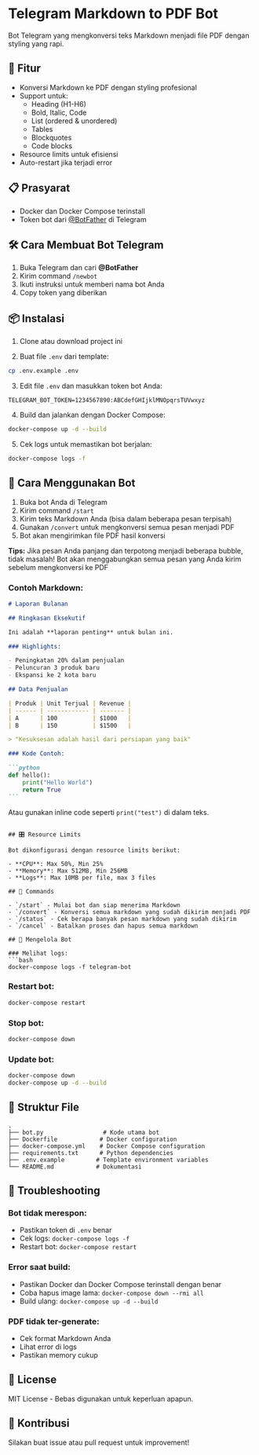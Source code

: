# Telegram Markdown to PDF Bot

Bot Telegram yang mengkonversi teks Markdown menjadi file PDF dengan styling yang rapi.

## 🚀 Fitur

- Konversi Markdown ke PDF dengan styling profesional
- Support untuk:
  - Heading (H1-H6)
  - Bold, Italic, Code
  - List (ordered & unordered)
  - Tables
  - Blockquotes
  - Code blocks
- Resource limits untuk efisiensi
- Auto-restart jika terjadi error

## 📋 Prasyarat

- Docker dan Docker Compose terinstall
- Token bot dari [@BotFather](https://t.me/botfather) di Telegram

## 🛠️ Cara Membuat Bot Telegram

1. Buka Telegram dan cari **@BotFather**
2. Kirim command `/newbot`
3. Ikuti instruksi untuk memberi nama bot Anda
4. Copy token yang diberikan

## 📦 Instalasi

1. Clone atau download project ini

2. Buat file `.env` dari template:

```bash
cp .env.example .env
```

3. Edit file `.env` dan masukkan token bot Anda:

```
TELEGRAM_BOT_TOKEN=1234567890:ABCdefGHIjklMNOpqrsTUVwxyz
```

4. Build dan jalankan dengan Docker Compose:

```bash
docker-compose up -d --build
```

5. Cek logs untuk memastikan bot berjalan:

```bash
docker-compose logs -f
```

## 📱 Cara Menggunakan Bot

1. Buka bot Anda di Telegram
2. Kirim command `/start`
3. Kirim teks Markdown Anda (bisa dalam beberapa pesan terpisah)
4. Gunakan `/convert` untuk mengkonversi semua pesan menjadi PDF
5. Bot akan mengirimkan file PDF hasil konversi

**Tips:** Jika pesan Anda panjang dan terpotong menjadi beberapa bubble, tidak masalah! Bot akan menggabungkan semua pesan yang Anda kirim sebelum mengkonversi ke PDF

### Contoh Markdown:

````markdown
# Laporan Bulanan

## Ringkasan Eksekutif

Ini adalah **laporan penting** untuk bulan ini.

### Highlights:

- Peningkatan 20% dalam penjualan
- Peluncuran 3 produk baru
- Ekspansi ke 2 kota baru

## Data Penjualan

| Produk | Unit Terjual | Revenue |
| ------ | ------------ | ------- |
| A      | 100          | $1000   |
| B      | 150          | $1500   |

> "Kesuksesan adalah hasil dari persiapan yang baik"

### Kode Contoh:

```python
def hello():
    print("Hello World")
    return True
```
````

Atau gunakan inline code seperti `print("test")` di dalam teks.

````

## 🎛️ Resource Limits

Bot dikonfigurasi dengan resource limits berikut:

- **CPU**: Max 50%, Min 25%
- **Memory**: Max 512MB, Min 256MB
- **Logs**: Max 10MB per file, max 3 files

## 📝 Commands

- `/start` - Mulai bot dan siap menerima Markdown
- `/convert` - Konversi semua markdown yang sudah dikirim menjadi PDF
- `/status` - Cek berapa banyak pesan markdown yang sudah dikirim
- `/cancel` - Batalkan proses dan hapus semua markdown

## 🔧 Mengelola Bot

### Melihat logs:
```bash
docker-compose logs -f telegram-bot
````

### Restart bot:

```bash
docker-compose restart
```

### Stop bot:

```bash
docker-compose down
```

### Update bot:

```bash
docker-compose down
docker-compose up -d --build
```

## 📂 Struktur File

```
.
├── bot.py                 # Kode utama bot
├── Dockerfile            # Docker configuration
├── docker-compose.yml    # Docker Compose configuration
├── requirements.txt      # Python dependencies
├── .env.example         # Template environment variables
└── README.md            # Dokumentasi
```

## 🐛 Troubleshooting

### Bot tidak merespon:

- Pastikan token di `.env` benar
- Cek logs: `docker-compose logs -f`
- Restart bot: `docker-compose restart`

### Error saat build:

- Pastikan Docker dan Docker Compose terinstall dengan benar
- Coba hapus image lama: `docker-compose down --rmi all`
- Build ulang: `docker-compose up -d --build`

### PDF tidak ter-generate:

- Cek format Markdown Anda
- Lihat error di logs
- Pastikan memory cukup

## 📄 License

MIT License - Bebas digunakan untuk keperluan apapun.

## 🤝 Kontribusi

Silakan buat issue atau pull request untuk improvement!

